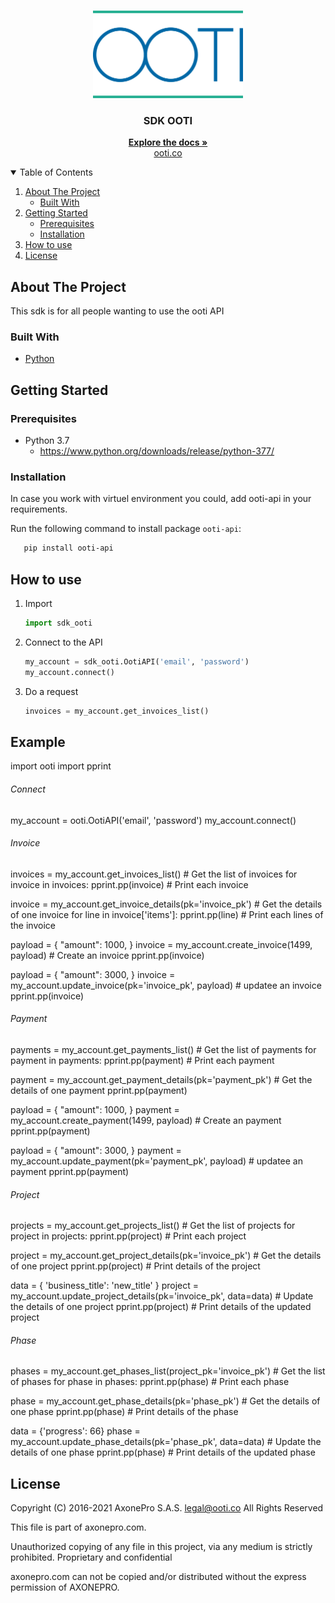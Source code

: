 <!-- PROJECT LOGO -->
<br />
<p align="center">
  <a href="https://github.com/axonepro/sdk-ooti/blob/master/README.md">
    <img src="ooti/logo.png" alt="Logo" width="240" height="140">
  </a>

  <h3 align="center">SDK OOTI</h3>

  <p align="center">
    <a href="https://github.com/axonepro/sdk-ooti/blob/master/README.md"><strong>Explore the docs »</strong></a>
    <br />
    <a href="https://ooti.co/">ooti.co</a>
  </p>
</p>


<!-- TABLE OF CONTENTS -->
<details open="open">
  <summary>Table of Contents</summary>
  <ol>
    <li>
      <a href="#about-the-project">About The Project</a>
      <ul>
        <li><a href="#built-with">Built With</a></li>
      </ul>
    </li>
    <li>
      <a href="#getting-started">Getting Started</a>
      <ul>
        <li><a href="#prerequisites">Prerequisites</a></li>
        <li><a href="#installation">Installation</a></li>
      </ul>
    </li>
    <li>
      <a href="#how-to-use">How to use</a>
    </li>
    <li><a href="#license">License</a></li>
  </ol>
</details>



<!-- ABOUT THE PROJECT -->
## About The Project

This sdk is for all people wanting to use the ooti API


### Built With

* [Python](https://www.python.org/)


<!-- GETTING STARTED -->
## Getting Started

### Prerequisites

* Python 3.7
  - https://www.python.org/downloads/release/python-377/


### Installation
In case you work with virtuel environment you could, add ooti-api in your requirements.

Run  the following command to install package ```ooti-api```:
```sh
   pip install ooti-api
```

<!-- HOW TO USE -->
## How to use

1. Import
   ```py
   import sdk_ooti
   ```
2. Connect to the API
   ```py
   my_account = sdk_ooti.OotiAPI('email', 'password')
   my_account.connect()
   ```
3. Do a request
   ```py
   invoices = my_account.get_invoices_list()
   ``` 

## Example

import ooti
import pprint


###### Connect ######
my_account = ooti.OotiAPI('email', 'password')
my_account.connect()


###### Invoice ######
invoices = my_account.get_invoices_list()  # Get the list of invoices
for invoice in invoices:
    pprint.pp(invoice)  # Print each invoice

invoice = my_account.get_invoice_details(pk='invoice_pk')  # Get the details of one invoice
for line in invoice['items']:
    pprint.pp(line)  # Print each lines of the invoice

payload = {
    "amount": 1000,
}
invoice = my_account.create_invoice(1499, payload)  # Create an invoice
pprint.pp(invoice)

payload = {
    "amount": 3000,
}
invoice = my_account.update_invoice(pk='invoice_pk', payload)  # updatee an invoice
pprint.pp(invoice)

###### Payment ######
payments = my_account.get_payments_list()  # Get the list of payments
for payment in payments:
    pprint.pp(payment)  # Print each payment

payment = my_account.get_payment_details(pk='payment_pk')  # Get the details of one payment
pprint.pp(payment)

payload = {
    "amount": 1000,
}
payment = my_account.create_payment(1499, payload)  # Create an payment
pprint.pp(payment)

payload = {
    "amount": 3000,
}
payment = my_account.update_payment(pk='payment_pk', payload)  # updatee an payment
pprint.pp(payment)

###### Project ######
projects = my_account.get_projects_list()  # Get the list of projects
for project in projects:
    pprint.pp(project)  # Print each project

project = my_account.get_project_details(pk='invoice_pk')  # Get the details of one project
pprint.pp(project)  # Print details of the project

data = {
    'business_title': 'new_title'
}
project = my_account.update_project_details(pk='invoice_pk', data=data)  # Update the details of one project
pprint.pp(project)  # Print details of the updated project


###### Phase ######
phases = my_account.get_phases_list(project_pk='invoice_pk')  # Get the list of phases
for phase in phases:
    pprint.pp(phase)  # Print each phase

phase = my_account.get_phase_details(pk='phase_pk')  # Get the details of one phase
pprint.pp(phase)  # Print details of the phase

data = {'progress': 66}
phase = my_account.update_phase_details(pk='phase_pk', data=data)  # Update the details of one phase
pprint.pp(phase)  # Print details of the updated phase


<!-- LICENSE -->
## License

Copyright (C) 2016-2021 AxonePro S.A.S. legal@ooti.co All Rights Reserved

This file is part of axonepro.com.

Unauthorized copying of any file in this project, via any medium is strictly prohibited. Proprietary and confidential

axonepro.com can not be copied and/or distributed without the express permission of AXONEPRO.
